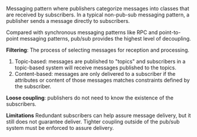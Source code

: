 Messaging pattern where publishers categorize messages into classes that are received by subscribers. In a typical non-pub-sub messaging pattern, a publisher sends a message directly to subscribers.

Compared with synchronous messaging patterns like RPC and point-to-point messaging patterns, pub/sub provides the highest level of decoupling.

**Filtering**: The process of selecting messages for reception and processing.
1. Topic-based: messages are published to "topics" and subscribers in a topic-based system will receive messages published to the topics.
2. Content-based: messages are only delivered to a subscriber if the attributes or content of those messages matches constraints defined by the subscriber.

**Loose coupling**: publishers do not need to know the existence of the subscribers.

**Limitations**
Redundant subscribers can help assure message delivery, but it still does not guarantee deliver. Tighter coupling outside of the pub/sub system must be enforced to assure delivery.